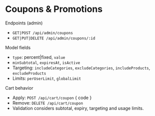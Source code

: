 # Coupons & Promotions

Endpoints (admin)
- `GET|POST /api/admin/coupons`
- `GET|PUT|DELETE /api/admin/coupons/:id`

Model fields
- `type`: percent|fixed, `value`
- `minSubtotal`, `expiresAt`, `isActive`
- Targeting: `includeCategories`, `excludeCategories`, `includeProducts`, `excludeProducts`
- Limits: `perUserLimit`, `globalLimit`

Cart behavior
- Apply: `POST /api/cart/coupon` { code }
- Remove: `DELETE /api/cart/coupon`
- Validation considers subtotal, expiry, targeting and usage limits.
